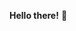 **Hello there!**  👋


<!---
Theekshanalk862/Theekshanalk862 is a ✨ special ✨ repository because its `README.md` (this file) appears on your GitHub profile.
You can click the Preview link to take a look at your changes.
--->

